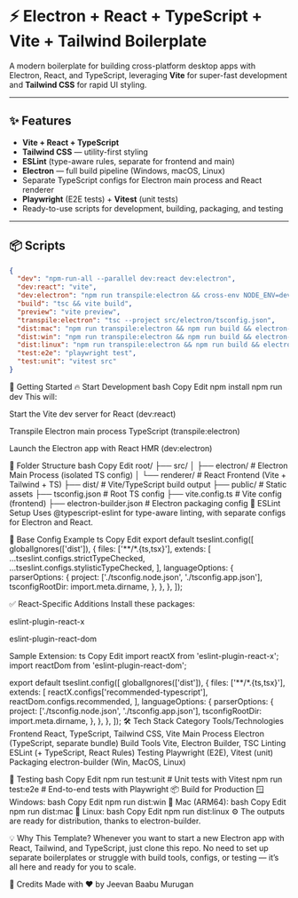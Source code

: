 # ⚡ Electron + React + TypeScript + Vite + Tailwind Boilerplate

A modern boilerplate for building cross-platform desktop apps with Electron, React, and TypeScript, leveraging **Vite** for super-fast development and **Tailwind CSS** for rapid UI styling.

---

## ✨ Features

- **Vite + React + TypeScript**
- **Tailwind CSS** — utility-first styling
- **ESLint** (type-aware rules, separate for frontend and main)
- **Electron** — full build pipeline (Windows, macOS, Linux)
- Separate TypeScript configs for Electron main process and React renderer
- **Playwright** (E2E tests) + **Vitest** (unit tests)
- Ready-to-use scripts for development, building, packaging, and testing

---

## 📦 Scripts

```json
{
  "dev": "npm-run-all --parallel dev:react dev:electron",
  "dev:react": "vite",
  "dev:electron": "npm run transpile:electron && cross-env NODE_ENV=development electron .",
  "build": "tsc && vite build",
  "preview": "vite preview",
  "transpile:electron": "tsc --project src/electron/tsconfig.json",
  "dist:mac": "npm run transpile:electron && npm run build && electron-builder --mac --arm64",
  "dist:win": "npm run transpile:electron && npm run build && electron-builder --win --x64",
  "dist:linux": "npm run transpile:electron && npm run build && electron-builder --linux --x64",
  "test:e2e": "playwright test",
  "test:unit": "vitest src"
}
```

🚀 Getting Started
🔥 Start Development
bash
Copy
Edit
npm install
npm run dev
This will:

Start the Vite dev server for React (dev:react)

Transpile Electron main process TypeScript (transpile:electron)

Launch the Electron app with React HMR (dev:electron)

📂 Folder Structure
bash
Copy
Edit
root/
├── src/
│   ├── electron/    # Electron Main Process (isolated TS config)
│   └── renderer/    # React Frontend (Vite + Tailwind + TS)
├── dist/            # Vite/TypeScript build output
├── public/          # Static assets
├── tsconfig.json    # Root TS config
├── vite.config.ts   # Vite config (frontend)
├── electron-builder.json # Electron packaging config
🧠 ESLint Setup
Uses @typescript-eslint for type-aware linting, with separate configs for Electron and React.

🔧 Base Config Example
ts
Copy
Edit
export default tseslint.config([
  globalIgnores(['dist']),
  {
    files: ['**/*.{ts,tsx}'],
    extends: [
      ...tseslint.configs.strictTypeChecked,
      ...tseslint.configs.stylisticTypeChecked,
    ],
    languageOptions: {
      parserOptions: {
        project: ['./tsconfig.node.json', './tsconfig.app.json'],
        tsconfigRootDir: import.meta.dirname,
      },
    },
  },
]);

✅ React-Specific Additions
Install these packages:

eslint-plugin-react-x

eslint-plugin-react-dom

Sample Extension:
ts
Copy
Edit
import reactX from 'eslint-plugin-react-x';
import reactDom from 'eslint-plugin-react-dom';

export default tseslint.config([
  globalIgnores(['dist']),
  {
    files: ['**/*.{ts,tsx}'],
    extends: [
      reactX.configs['recommended-typescript'],
      reactDom.configs.recommended,
    ],
    languageOptions: {
      parserOptions: {
        project: ['./tsconfig.node.json', './tsconfig.app.json'],
        tsconfigRootDir: import.meta.dirname,
      },
    },
  },
]);
🛠 Tech Stack
Category	Tools/Technologies
Frontend	React, TypeScript, Tailwind CSS, Vite
Main Process	Electron (TypeScript, separate bundle)
Build Tools	Vite, Electron Builder, TSC
Linting	ESLint (+ TypeScript, React Rules)
Testing	Playwright (E2E), Vitest (unit)
Packaging	electron-builder (Win, MacOS, Linux)

🧪 Testing
bash
Copy
Edit
npm run test:unit     # Unit tests with Vitest
npm run test:e2e      # End-to-end tests with Playwright
📦 Build for Production
🪟 Windows:
bash
Copy
Edit
npm run dist:win
🍏 Mac (ARM64):
bash
Copy
Edit
npm run dist:mac
🐧 Linux:
bash
Copy
Edit
npm run dist:linux
⚙️ The outputs are ready for distribution, thanks to electron-builder.

💡 Why This Template?
Whenever you want to start a new Electron app with React, Tailwind, and TypeScript, just clone this repo.
No need to set up separate boilerplates or struggle with build tools, configs, or testing — it’s all here and ready for you to scale.

🙏 Credits
Made with ❤️ by Jeevan Baabu Murugan
